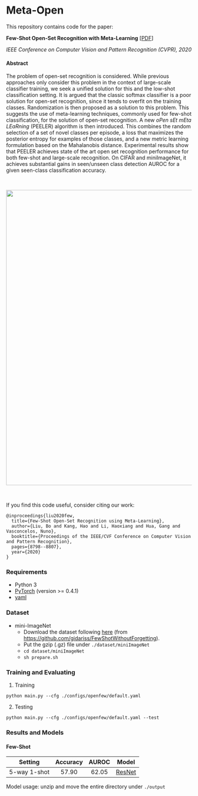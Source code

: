 # Meta-Open 
This repository contains code for the paper:

**Few-Shot Open-Set Recognition with Meta-Learning** [[PDF](http://www.svcl.ucsd.edu/publications/conference/2020/cvpr/OpenFew.pdf)]

_IEEE Conference on Computer Vision and Pattern Recognition (CVPR), 2020_


#### Abstract
The problem of open-set recognition is considered. While previous approaches only consider this problem in the context of large-scale classifier training, we seek a unified solution for this and the low-shot classification setting. It is argued that the classic softmax classifier is a poor solution for open-set recognition, since it tends to overfit on the training classes. Randomization is then proposed as a solution to this problem. This suggests the use of meta-learning techniques, commonly used for few-shot classification, for the solution of open-set recognition. A new _oPen sEt mEta LEaRning_ (PEELER) algorithm is then introduced. This combines the random selection of a set of novel classes per episode, a loss that maximizes the posterior entropy for examples of those classes, and a new metric learning formulation based on the Mahalanobis distance. Experimental results show that PEELER achieves state of the art open set recognition performance for both few-shot and large-scale recognition. On CIFAR and miniImageNet, it achieves substantial gains in seen/unseen class detection AUROC for a given seen-class classification accuracy.

&nbsp;
<p align="center">
<img src='./assets/structure.png' width=800>
</p>
&nbsp;


If you find this code useful, consider citing our work:
```
@inproceedings{liu2020few,
  title={Few-Shot Open-Set Recognition using Meta-Learning},
  author={Liu, Bo and Kang, Hao and Li, Haoxiang and Hua, Gang and Vasconcelos, Nuno},
  booktitle={Proceedings of the IEEE/CVF Conference on Computer Vision and Pattern Recognition},
  pages={8798--8807},
  year={2020}
}
```

### Requirements 
* Python 3
* [PyTorch](https://pytorch.org/) (version >= 0.4.1)
* [yaml](https://pyyaml.org/wiki/PyYAMLDocumentation)


### Dataset
* mini-ImageNet
  * Download the dataset following [here](https://mega.nz/#!rx0wGQyS!96sFlAr6yyv-9QQPCm5OBFbOm4XSD0t-HlmGaT5GaiE) (from https://github.com/gidariss/FewShotWithoutForgetting).
  * Put the gzip (.gz) file under `./dataset/miniImageNet`
  * `cd dataset/miniImageNet`
  * `sh prepare.sh`


### Training and Evaluating
1. Training
```
python main.py --cfg ./configs/openfew/default.yaml
```

2. Testing
```
python main.py --cfg ./configs/openfew/default.yaml --test
```

### Results and Models

#### Few-Shot

  | Setting                     | Accuracy | AUROC | Model |
  | ---------------------- |:-----------:|:---------:|:--------:|
  | 5-way 1-shot          | 57.90         | 62.05      | [ResNet](http://www.svcl.ucsd.edu/~liubo/metaopen/openfew.tar.gz)|

Model usage: unzip and move the entire directory under `./output`

